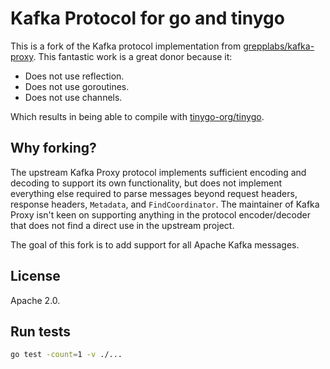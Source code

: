 # Kafka Protocol for go and tinygo

This is a fork of the Kafka protocol implementation from [grepplabs/kafka-proxy](https://github.com/grepplabs/kafka-proxy). This fantastic work is a great donor because it:

- Does not use reflection.
- Does not use goroutines.
- Does not use channels.

Which results in being able to compile with [tinygo-org/tinygo](https://github.com/tinygo-org/tinygo).

## Why forking?

The upstream Kafka Proxy protocol implements sufficient encoding and decoding to support its own functionality, but does not implement everything else required to parse messages beyond request headers, response headers, `Metadata`, and `FindCoordinator`. The maintainer of Kafka Proxy isn't keen on supporting anything in the protocol encoder/decoder that does not find a direct use in the upstream project.

The goal of this fork is to add support for all Apache Kafka messages.

## License 

Apache 2.0.

## Run tests

```sh
go test -count=1 -v ./...
```
